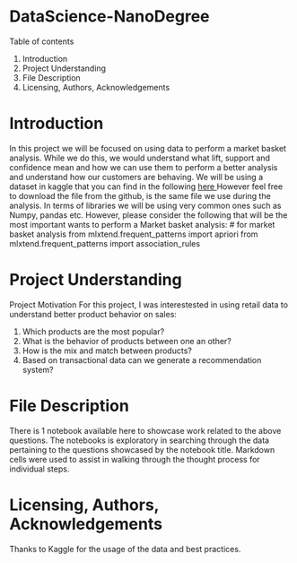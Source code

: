 # DataScience-NanoDegree
Table of contents
1. Introduction
2. Project Understanding
3. File Description
4. Licensing, Authors, Acknowledgements

<h1>Introduction</h1>
In this project we will be focused on using data to perform a market basket analysis. While we do this, we would understand what lift, support and confidence mean and how we can use them to perform a better analysis and understand how our customers are behaving. We will be using a dataset in kaggle that you can find in the following <a href="https://www.kaggle.com/roshansharma/market-basket-optimization"> here </a> However feel free to download the file from the github, is the same file we use during the analysis. In terms of libraries we will be using very common ones such as Numpy, pandas etc. However, please consider the following that will be the most important wants to perform a Market basket analysis:
# for market basket analysis
from mlxtend.frequent_patterns import apriori
from mlxtend.frequent_patterns import association_rules

<h1>Project Understanding</h1>

Project Motivation
For this project, I was interestested in using retail data to understand better product behavior on sales:

1. Which products are the most popular?
2. What is the behavior of products between one an other?
3. How is the mix and match between products?
4. Based on transactional data can we generate a recommendation system?

<h1>File Description</h1>
There is 1 notebook available here to showcase work related to the above questions. The notebooks is exploratory in searching through the data pertaining to the questions showcased by the notebook title. Markdown cells were used to assist in walking through the thought process for individual steps.


<h1>Licensing, Authors, Acknowledgements</h1>

Thanks to Kaggle for the usage of the data and best practices.

